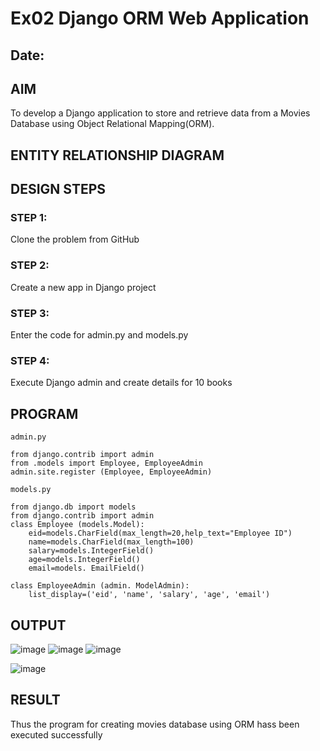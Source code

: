 # Ex02 Django ORM Web Application
## Date: 

## AIM
To develop a Django application to store and retrieve data from a Movies Database using Object Relational Mapping(ORM).

## ENTITY RELATIONSHIP DIAGRAM



## DESIGN STEPS

### STEP 1:
Clone the problem from GitHub

### STEP 2:
Create a new app in Django project

### STEP 3:
Enter the code for admin.py and models.py

### STEP 4:
Execute Django admin and create details for 10 books

## PROGRAM
```
admin.py

from django.contrib import admin 
from .models import Employee, EmployeeAdmin 
admin.site.register (Employee, EmployeeAdmin)

models.py

from django.db import models 
from django.contrib import admin
class Employee (models.Model):
    eid=models.CharField(max_length=20,help_text="Employee ID")         
    name=models.CharField(max_length=100)
    salary=models.IntegerField()
    age=models.IntegerField()
    email=models. EmailField()

class EmployeeAdmin (admin. ModelAdmin):
    list_display=('eid', 'name', 'salary', 'age', 'email')

```
## OUTPUT


![image](https://github.com/user-attachments/assets/e3a40a5e-1643-4150-b162-9644ed219a87)
![image](https://github.com/user-attachments/assets/18c7aa54-760e-467e-b0fa-9c9a68143dd1)
![image](https://github.com/user-attachments/assets/636482ce-e0c5-4590-aafc-fb4827b3c2af)

![image](https://github.com/user-attachments/assets/19ba6e78-e1a6-4839-a7cb-cc5674f1592f)


## RESULT
Thus the program for creating movies database using ORM hass been executed successfully
